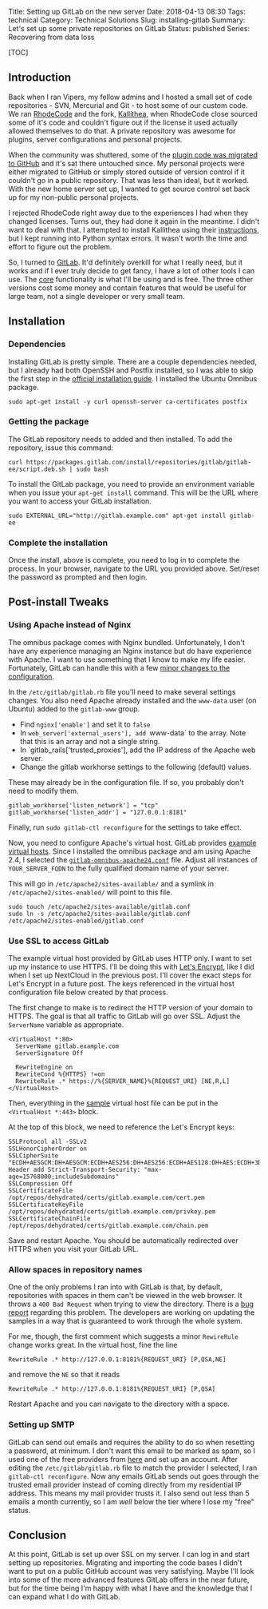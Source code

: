Title: Setting up GitLab on the new server
Date: 2018-04-13 08:30
Tags: technical
Category: Technical Solutions
Slug: installing-gitlab
Summary: Let's set up some private repositories on GitLab
Status: published
Series: Recovering from data loss

[TOC]

## Introduction

Back when I ran Vipers, my fellow admins and I hosted a small set of code repositories -
SVN, Mercurial and Git - to host some of our custom code. We ran [RhodeCode][rhode] and
the fork, [Kallithea][kallithea], when RhodeCode close sourced some of it's code and
couldn't figure out if the license it used actually allowed themselves to do that. A private
repository was awesome for plugins, server configurations and personal projects.

When the community was shuttered, some of the [plugin code was migrated to GitHub][plugins] and it's
sat there untouched since. My personal projects were either migrated to GitHub or
simply stored outside of version control if it couldn't go in a public repository. That was
less than ideal, but it worked. With the new home server set up, I wanted to get source control set
back up for my non-public personal projects.

I rejected RhodeCode right away due to the experiences I had when they changed licenses. Turns out,
they had done it again in the meantime. I didn't want to deal with that. I attempted to install
Kallithea using their [instructions][1], but I kept running into Python syntax errors. It wasn't
worth the time and effort to figure out the problem.

So, I turned to [GitLab][2]. It'd definitely overkill for what I really need, but it works and
if I ever truly decide to get fancy, I have a lot of other tools I can use. The [core][3] functionality
is what I'll be using and is free. The three other versions cost some money and contain features that
would be useful for large team, not a single developer or very small team.

## Installation

### Dependencies 

Installing GitLab is pretty simple. There are a couple dependencies needed, but I already had both OpenSSH 
and Postfix installed, so I was able to skip the first step in the [official installation guide][4]. I installed
the Ubuntu Omnibus package.

    sudo apt-get install -y curl openssh-server ca-certificates postfix
	
### Getting the package

The GitLab repository needs to added and then installed. To add the repository, issue this command:

    curl https://packages.gitlab.com/install/repositories/gitlab/gitlab-ee/script.deb.sh | sudo bash
	
To install the GitLab package, you need to provide an environment variable when you issue your
`apt-get install` command. This will be the URL where you want to access your GitLab installation.

    sudo EXTERNAL_URL="http://gitlab.example.com" apt-get install gitlab-ee
	
### Complete the installation

Once the install, above is complete, you need to log in to complete the process. In your browser,
navigate to the URL you provided above. Set/reset the password as prompted and then login. 

## Post-install Tweaks

### Using Apache instead of Nginx

The omnibus package comes with Nginx bundled. Unfortunately, I don't have any experience managing
an Nginx instance but do have experience with Apache. I want to use something that I know to make
my life easier. Fortunately, GitLab can handle this with a few [minor changes to the configuration][5]. 

In the `/etc/gitlab/gitlab.rb` file you'll need to make several settings changes. You also need Apache 
already installed and the `www-data` user (on Ubuntu) added to the `gitlab-www` group.

 * Find `nginx['enable']` and set it to `false`
 * In `web_server['external_users'], add `www-data` to the array. Note that this is an array and not a single string.
 * In `gitlab_rails['trusted_proxies'], add the IP address of the Apache web server. 
 * Change the gitlab workhorse settings to the following (default) values. 
 
These may already be in the configuration file. If so, you probably don't need to modify them.

	gitlab_workhorse['listen_network'] = "tcp"
	gitlab_workhorse['listen_addr'] = "127.0.0.1:8181"
	
Finally, run `sudo gitlab-ctl reconfigure` for the settings to take effect.

Now, you need to configure Apache's virtual host. GitLab provides [example virtual hosts][5]. Since I installed
the omnibus package and am using Apache 2.4, I selected the [`gitlab-omnibus-apache24.conf`][6] file. Adjust all
instances of `YOUR_SERVER_FQDN` to the fully qualified domain name of your server.

This will go in `/etc/apache2/sites-available/` and a symlink in `/etc/apache2/sites-enabled/` will point to this file.

    sudo touch /etc/apache2/sites-available/gitlab.conf
	sudo ln -s /etc/apache2/sites-available/gitlab.conf /etc/apache2/sites-enabled/gitlab.conf 

### Use SSL to access GitLab

The example virtual host provided by GitLab uses HTTP only. I want to set up my instance to use HTTPS. I'll be 
doing this with [Let's Encrypt][7], like I did when I set up NextCloud in the previous post. I'll cover the exact 
steps for Let's Encrypt in a future post. The keys referenced in the virtual host configuration file below created 
by that process. 

The first change to make is to redirect the HTTP version of your domain to HTTPS. The goal is that all traffic to
GitLab will go over SSL. Adjust the `ServerName` variable as appropriate.

	<VirtualHost *:80>
	  ServerName gitlab.example.com
	  ServerSignature Off

	  RewriteEngine on
	  RewriteCond %{HTTPS} !=on
	  RewriteRule .* https://%{SERVER_NAME}%{REQUEST_URI} [NE,R,L]
	</VirtualHost>

Then, everything in the [sample][6] virtual host file can be put in the `<VirtualHost *:443>` block.

At the top of this block, we need to reference the Let's Encrypt keys:

	SSLProtocol all -SSLv2
	SSLHonorCipherOrder on
	SSLCipherSuite "ECDH+AESGCM:DH+AESGCM:ECDH+AES256:DH+AES256:ECDH+AES128:DH+AES:ECDH+3DES:DH+3DES:RSA+AESGCM:RSA+AES:RSA+3DES:!aNULL:!MD5:!DSS"
	Header add Strict-Transport-Security: "max-age=15768000;includeSubdomains"
	SSLCompression Off
	SSLCertificateFile /opt/repos/dehydrated/certs/gitlab.example.com/cert.pem
	SSLCertificateKeyFile /opt/repos/dehydrated/certs/gitlab.example.com/privkey.pem
	SSLCertificateChainFile /opt/repos/dehydrated/certs/gitlab.example.com/chain.pem
	
Save and restart Apache. You should be automatically redirected over HTTPS when you visit your GitLab URL.

### Allow spaces in repository names

One of the only problems I ran into with GitLab is that, by default, repositories with spaces in them can't be viewed
in the web browser. It throws a `400 Bad Request` when trying to view the directory. There is a [bug report][9] 
regarding this problem. The developers are working on updating the samples in a way that is guaranteed to work through
the whole system. 

For me, though, the first comment which suggests a minor `RewireRule` change works great. In the virtual host, fine the line

    RewriteRule .* http://127.0.0.1:8181%{REQUEST_URI} [P,QSA,NE]
	
and remove the `NE` so that it reads

    RewriteRule .* http://127.0.0.1:8181%{REQUEST_URI} [P,QSA]

Restart Apache and you can navigate to the directory with a space.

### Setting up SMTP

GitLab can send out emails and requires the ability to do so when resetting a password, at minimum. I don't want this
email to be marked as spam, so I used one of the free providers from [here][10] and set up an account. After editing the 
`/etc/gitlab/gitlab.rb` file to match the provider I selected, I ran `gitlab-ctl reconfigure`. Now any emails GitLab
sends out goes through the trusted email provider instead of coming directly from my residential IP address. This means 
my mail provider trusts it. I also send out less than 5 emails a month currently, so I am *well* below the tier where I
lose my "free" status.

## Conclusion

At this point, GitLab is set up over SSL on my server. I can log in and start setting up repositories. Migrating and importing 
the code bases I didn't want to put on a public GitHub account was very satisfying. Maybe I'll look into some of the 
more advanced features GitLab offers in the near future, but for the time being I'm happy with what I have and the 
knowledge that I can expand what I do with GitLab.


 [rhode]: https://rhodecode.com/
 [kallithea]: https://kallithea-scm.org/
 [plugins]: https://github.com/AWegnerGitHub/Vipers-Server-Plugins
 [1]: http://kallithea.readthedocs.io/en/stable/installation.html
 [2]: https://about.gitlab.com/
 [3]: https://about.gitlab.com/pricing/self-hosted/feature-comparison/
 [4]: https://about.gitlab.com/installation/#ubuntu
 [5]: https://gitlab.com/gitlab-org/gitlab-recipes/tree/master/web-server/apache
 [6]: https://gitlab.com/gitlab-org/gitlab-recipes/blob/master/web-server/apache/gitlab-omnibus-apache24.conf
 [7]: https://letsencrypt.org/
 [8]: {filename}2018_03_27_installing_nextcloud.md
 [9]: https://gitlab.com/gitlab-org/gitlab-ce/issues/32585
 [10]: https://docs.gitlab.com/omnibus/settings/smtp.html#smtp-settings